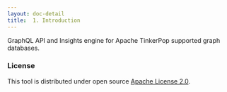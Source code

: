 ```yaml
---
layout: doc-detail
title:  1. Introduction
---
```



GraphQL API and Insights engine for Apache TinkerPop supported graph databases.



 
 
###  License

This tool is distributed under open source 
[Apache License 2.0](https://github.com/invana/invana-engine/blob/master/LICENSE). 




